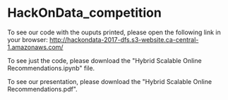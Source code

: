 # HackOnData_competition

To see our code with the ouputs printed, please open the following link in your browser: http://hackondata-2017-dfs.s3-website.ca-central-1.amazonaws.com/    

To see just the code, please download the  "Hybrid Scalable Online Recommendations.ipynb" file. 

To see our presentation, please download the "Hybrid Scalable Online Recommendations.pdf".  
